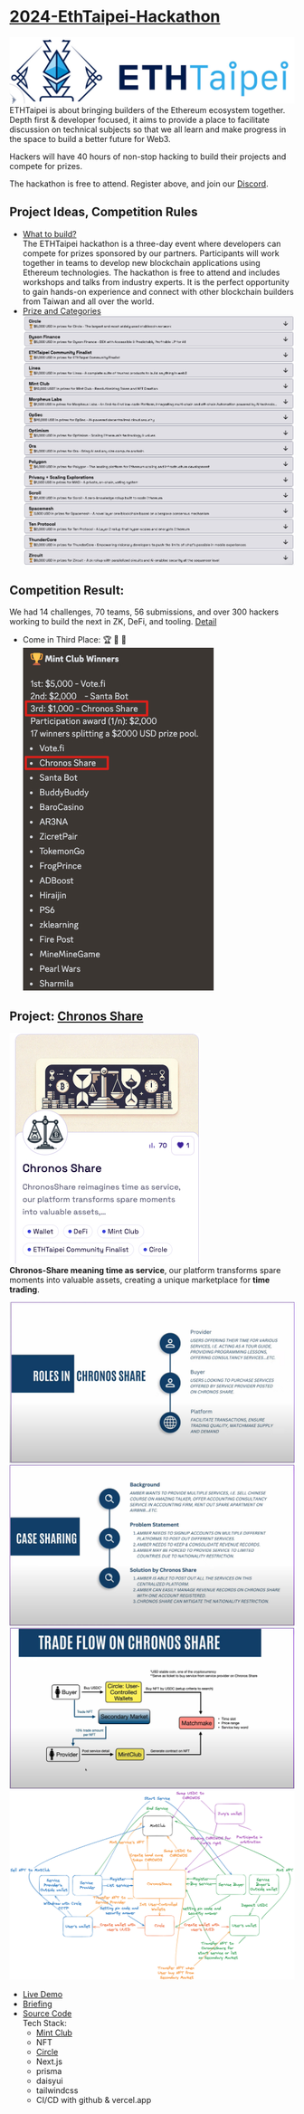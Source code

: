 # [2024-EthTaipei-Hackathon](https://taikai.network/en/ethtaipei/hackathons/hackathon-2024/overview)
![](https://github.com/D50000/2024-EthTaipei-Hackathon/blob/main/archive/ethTaipeiLogo.jpg)  
ETHTaipei is about bringing builders of the Ethereum ecosystem together. Depth first & developer focused, it aims to provide a place to facilitate discussion on technical subjects so that we all learn and make progress in the space to build a better future for Web3.  

Hackers will have 40 hours of non-stop hacking to build their projects and compete for prizes.  

The hackathon is free to attend. Register above, and join our [Discord](https://discord.com/invite/Ed5GU4Zpk8).

## Project Ideas, Competition Rules
- [What to build?](https://taikai.network/en/ethtaipei/hackathons/hackathon-2024/rules)  
  The ETHTaipei hackathon is a three-day event where developers can compete for prizes sponsored by our partners. Participants will work together in teams to develop new blockchain applications using Ethereum technologies. The hackathon is free to attend and includes workshops and talks from industry experts. It is the perfect opportunity to gain hands-on experience and connect with other blockchain builders from Taiwan and all over the world.  
- [Prize and Categories](https://taikai.network/en/ethtaipei/hackathons/hackathon-2024/categories)  
![](https://github.com/D50000/2024-EthTaipei-Hackathon/blob/main/archive/prizes.jpg)  

## Competition Result:
We had 14 challenges, 70 teams, 56 submissions, and over 300 hackers working to build the next in ZK, DeFi, and tooling. [Detail](https://taikai.network/en/ethtaipei/hackathons/hackathon-2024/projects)

- Come in Third Place: 🏆 🏅 👏  
![](https://github.com/D50000/2024-EthTaipei-Hackathon/blob/main/archive/thirdPlace.jpg)  

## Project: [Chronos Share](https://taikai.network/ethtaipei/hackathons/hackathon-2024/projects/clu3zbtd20irlw201bzqhn5c8/idea)
![](https://github.com/D50000/2024-EthTaipei-Hackathon/blob/main/archive/Chronos_Share.jpg)  
**Chronos-Share meaning time as service**, our platform transforms spare moments into valuable assets, creating a unique marketplace for **time trading**.  

![](https://github.com/D50000/2024-EthTaipei-Hackathon/blob/main/archive/role.jpg)  
![](https://github.com/D50000/2024-EthTaipei-Hackathon/blob/main/archive/scenario.jpg)  
![](https://github.com/D50000/2024-EthTaipei-Hackathon/blob/main/archive/trade.jpg)  
![](https://github.com/D50000/2024-EthTaipei-Hackathon/blob/main/archive/dataFlow.jpg)  

- [Live Demo](https://chronos-share.vercel.app/)
- [Briefing](https://www.youtube.com/watch?v=-986bKyWH8k)
- [Source Code](https://github.com/Chronos-Share/chronos-share)  
  Tech Stack:
  - [Mint Club](https://mint.club/token/arbitrum/KUKO)
  - NFT
  - [Circle](https://developers.circle.com/w3s/docs/user-controlled-initialization-and-wallet-creation-quickstart)
  - Next.js
  - prisma
  - daisyui
  - tailwindcss
  - CI/CD with github & vercel.app
